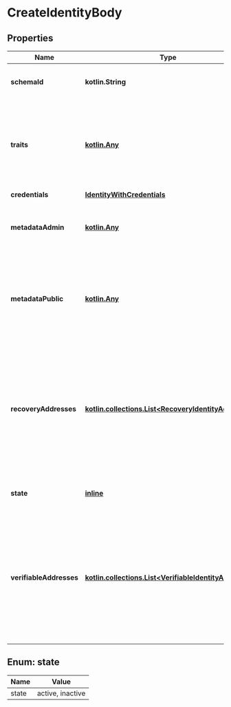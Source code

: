 
# CreateIdentityBody

## Properties
| Name | Type | Description | Notes |
| ------------ | ------------- | ------------- | ------------- |
| **schemaId** | **kotlin.String** | SchemaID is the ID of the JSON Schema to be used for validating the identity&#39;s traits. |  |
| **traits** | [**kotlin.Any**](.md) | Traits represent an identity&#39;s traits. The identity is able to create, modify, and delete traits in a self-service manner. The input will always be validated against the JSON Schema defined in &#x60;schema_url&#x60;. |  |
| **credentials** | [**IdentityWithCredentials**](IdentityWithCredentials.md) |  |  [optional] |
| **metadataAdmin** | [**kotlin.Any**](.md) | Store metadata about the user which is only accessible through admin APIs such as &#x60;GET /admin/identities/&lt;id&gt;&#x60;. |  [optional] |
| **metadataPublic** | [**kotlin.Any**](.md) | Store metadata about the identity which the identity itself can see when calling for example the session endpoint. Do not store sensitive information (e.g. credit score) about the identity in this field. |  [optional] |
| **recoveryAddresses** | [**kotlin.collections.List&lt;RecoveryIdentityAddress&gt;**](RecoveryIdentityAddress.md) | RecoveryAddresses contains all the addresses that can be used to recover an identity.  Use this structure to import recovery addresses for an identity. Please keep in mind that the address needs to be represented in the Identity Schema or this field will be overwritten on the next identity update. |  [optional] |
| **state** | [**inline**](#State) | State is the identity&#39;s state. active StateActive inactive StateInactive |  [optional] |
| **verifiableAddresses** | [**kotlin.collections.List&lt;VerifiableIdentityAddress&gt;**](VerifiableIdentityAddress.md) | VerifiableAddresses contains all the addresses that can be verified by the user.  Use this structure to import verified addresses for an identity. Please keep in mind that the address needs to be represented in the Identity Schema or this field will be overwritten on the next identity update. |  [optional] |


<a id="State"></a>
## Enum: state
| Name | Value |
| ---- | ----- |
| state | active, inactive |



